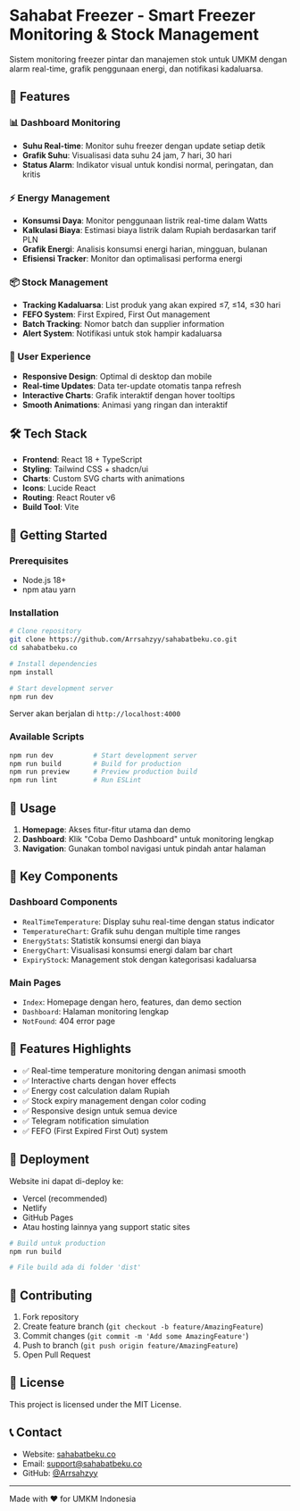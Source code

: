 # Sahabat Freezer - Smart Freezer Monitoring & Stock Management

Sistem monitoring freezer pintar dan manajemen stok untuk UMKM dengan alarm real-time, grafik penggunaan energi, dan notifikasi kadaluarsa.

## 🚀 Features

### 📊 Dashboard Monitoring
- **Suhu Real-time**: Monitor suhu freezer dengan update setiap detik
- **Grafik Suhu**: Visualisasi data suhu 24 jam, 7 hari, 30 hari  
- **Status Alarm**: Indikator visual untuk kondisi normal, peringatan, dan kritis

### ⚡ Energy Management
- **Konsumsi Daya**: Monitor penggunaan listrik real-time dalam Watts
- **Kalkulasi Biaya**: Estimasi biaya listrik dalam Rupiah berdasarkan tarif PLN
- **Grafik Energi**: Analisis konsumsi energi harian, mingguan, bulanan
- **Efisiensi Tracker**: Monitor dan optimalisasi performa energi

### 📦 Stock Management
- **Tracking Kadaluarsa**: List produk yang akan expired ≤7, ≤14, ≤30 hari
- **FEFO System**: First Expired, First Out management
- **Batch Tracking**: Nomor batch dan supplier information
- **Alert System**: Notifikasi untuk stok hampir kadaluarsa

### 🎨 User Experience
- **Responsive Design**: Optimal di desktop dan mobile
- **Real-time Updates**: Data ter-update otomatis tanpa refresh
- **Interactive Charts**: Grafik interaktif dengan hover tooltips
- **Smooth Animations**: Animasi yang ringan dan interaktif

## 🛠 Tech Stack

- **Frontend**: React 18 + TypeScript
- **Styling**: Tailwind CSS + shadcn/ui
- **Charts**: Custom SVG charts with animations
- **Icons**: Lucide React
- **Routing**: React Router v6
- **Build Tool**: Vite

## 🚀 Getting Started

### Prerequisites
- Node.js 18+ 
- npm atau yarn

### Installation

```bash
# Clone repository
git clone https://github.com/Arrsahzyy/sahabatbeku.co.git
cd sahabatbeku.co

# Install dependencies
npm install

# Start development server
npm run dev
```

Server akan berjalan di `http://localhost:4000`

### Available Scripts

```bash
npm run dev          # Start development server
npm run build        # Build for production
npm run preview      # Preview production build
npm run lint         # Run ESLint
```

## 📱 Usage

1. **Homepage**: Akses fitur-fitur utama dan demo
2. **Dashboard**: Klik "Coba Demo Dashboard" untuk monitoring lengkap
3. **Navigation**: Gunakan tombol navigasi untuk pindah antar halaman

## 🎯 Key Components

### Dashboard Components
- `RealTimeTemperature`: Display suhu real-time dengan status indicator
- `TemperatureChart`: Grafik suhu dengan multiple time ranges
- `EnergyStats`: Statistik konsumsi energi dan biaya
- `EnergyChart`: Visualisasi konsumsi energi dalam bar chart
- `ExpiryStock`: Management stok dengan kategorisasi kadaluarsa

### Main Pages  
- `Index`: Homepage dengan hero, features, dan demo section
- `Dashboard`: Halaman monitoring lengkap
- `NotFound`: 404 error page

## 🌟 Features Highlights

- ✅ Real-time temperature monitoring dengan animasi smooth
- ✅ Interactive charts dengan hover effects  
- ✅ Energy cost calculation dalam Rupiah
- ✅ Stock expiry management dengan color coding
- ✅ Responsive design untuk semua device
- ✅ Telegram notification simulation
- ✅ FEFO (First Expired First Out) system

## 🚀 Deployment

Website ini dapat di-deploy ke:
- Vercel (recommended)
- Netlify  
- GitHub Pages
- Atau hosting lainnya yang support static sites

```bash
# Build untuk production
npm run build

# File build ada di folder 'dist'
```

## 🤝 Contributing

1. Fork repository
2. Create feature branch (`git checkout -b feature/AmazingFeature`)
3. Commit changes (`git commit -m 'Add some AmazingFeature'`)
4. Push to branch (`git push origin feature/AmazingFeature`)
5. Open Pull Request

## 📄 License

This project is licensed under the MIT License.

## 📞 Contact

- Website: [sahabatbeku.co](https://sahabatbeku.co)
- Email: support@sahabatbeku.co
- GitHub: [@Arrsahzyy](https://github.com/Arrsahzyy)

---

Made with ❤️ for UMKM Indonesia
